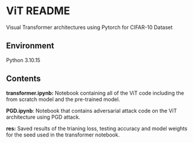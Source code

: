 # ViT README
Visual Transformer architectures using Pytorch for CIFAR-10 Dataset

## Environment
Python 3.10.15

## Contents

**transformer.ipynb:** Notebook containing all of the ViT code including the from scratch model and the pre-trained model.

**PGD.ipynb**: Notebook that contains adversarial attack code on the ViT architecture using PGD attack.

**res:** Saved results of the trianing loss, testing accuracy and model weights for the seed used in the transformer notebook.

